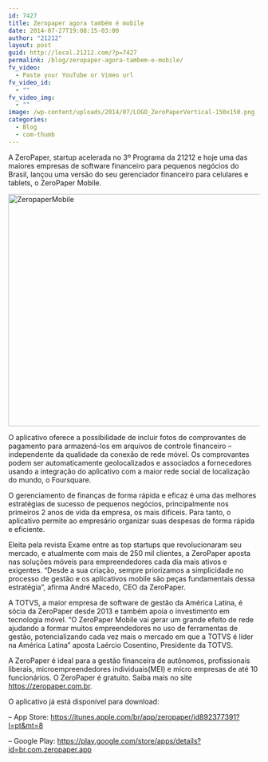 ```yaml
---
id: 7427
title: Zeropaper agora também é mobile
date: 2014-07-27T19:08:15-03:00
author: "21212"
layout: post
guid: http://local.21212.com/?p=7427
permalink: /blog/zeropaper-agora-tambem-e-mobile/
fv_video:
  - Paste your YouTube or Vimeo url
fv_video_id:
  - ""
fv_video_img:
  - ""
image: /wp-content/uploads/2014/07/LOGO_ZeroPaperVertical-150x150.png
categories:
  - Blog
  - com-thumb
---
```

A ZeroPaper, startup acelerada no 3º Programa da 21212 e hoje uma das maiores empresas de software financeiro para pequenos negócios do Brasil, lançou uma versão do seu gerenciador financeiro para celulares e tablets, o ZeroPaper Mobile.

<img class="aligncenter size-full wp-image-7429" src="http://local.21212.com/wp-content/uploads/2014/07/ZeropaperMobile.jpg" alt="ZeropaperMobile" width="540" height="465" srcset="http://localhost:8080/wp-content/uploads/2014/07/ZeropaperMobile.jpg 540w, http://localhost:8080/wp-content/uploads/2014/07/ZeropaperMobile-300x258.jpg 300w" sizes="(max-width: 540px) 100vw, 540px" />

O aplicativo oferece a possibilidade de incluir fotos de comprovantes de pagamento para armazená-los em arquivos de controle financeiro – independente da qualidade da conexão de rede móvel. Os comprovantes podem ser automaticamente geolocalizados e associados a fornecedores usando a integração do aplicativo com a maior rede social de localização do mundo, o Foursquare.

O gerenciamento de finanças de forma rápida e eficaz é uma das melhores estratégias de sucesso de pequenos negócios, principalmente nos primeiros 2 anos de vida da empresa, os mais difíceis. Para tanto, o aplicativo permite ao empresário organizar suas despesas de forma rápida e eficiente.

Eleita pela revista Exame entre as top startups que revolucionaram seu mercado, e atualmente com mais de 250 mil clientes, a ZeroPaper aposta nas soluções móveis para empreendedores cada dia mais ativos e exigentes. “Desde a sua criação, sempre priorizamos a simplicidade no processo de gestão e os aplicativos mobile são peças fundamentais dessa estratégia”, afirma André Macedo, CEO da ZeroPaper.

A TOTVS, a maior empresa de software de gestão da América Latina, é sócia da ZeroPaper desde 2013 e também apoia o investimento em tecnologia móvel. “O ZeroPaper Mobile vai gerar um grande efeito de rede ajudando a formar muitos empreendedores no uso de ferramentas de gestão, potencializando cada vez mais o mercado em que a TOTVS é líder na América Latina” aposta Laércio Cosentino, Presidente da TOTVS.

A ZeroPaper é ideal para a gestão financeira de autônomos, profissionais liberais, microempreendedores individuais(MEI) e micro empresas de até 10 funcionários. O ZeroPaper é gratuito. Saiba mais no site https://zeropaper.com.br.

O aplicativo já está disponível para download:

&#8211; App Store: https://itunes.apple.com/br/app/zeropaper/id892377391?l=pt&mt=8

&#8211; Google Play: https://play.google.com/store/apps/details?id=br.com.zeropaper.app